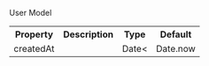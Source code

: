 User Model

<table>
	<tr>
		<th>Property</th>
		<th>Description</th>
		<th>Type</th>
		<th>Default</th>
	</tr>
	<tr>
		<td>createdAt</td>
		<td></td>
		<td>Date<</td>
		<td>Date.now</td>
	</tr>
</table>